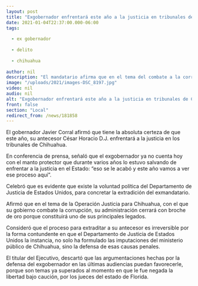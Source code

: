 ```yaml
---
layout: post
title: "Exgobernador enfrentará este año a la justicia en tribunales de Chihuahua -  Javier Corral"
date: 2021-01-04T22:37:00.000-06:00
tags:
  
  - ex gobernador
  
  - delito
  
  - chihuahua
  
author: nil
description: "El mandatario afirma que en el tema del combate a la corrupción, su gobierno cerrará con broche de oro, porque constituirá uno de sus principales legados"
image: "/uploads/2021/images-DSC_8197.jpg"
video: nil
audio: nil
alt: "Exgobernador enfrentará este año a la justicia en tribunales de Chihuahua -  Javier Corral"
front: false
section: "Local"
redirect_from: /news/181858
---
```


El gobernador Javier Corral afirmó que tiene la absoluta certeza de que este año, su antecesor César Horacio D.J. enfrentará a la justicia en los tribunales de Chihuahua.

En conferencia de prensa, señaló que el exgobernador ya no cuenta hoy con el manto protector que durante varios años lo estuvo salvando de enfrentar a la justicia en el Estado: “eso se le acabó y este año vamos a ver ese proceso aquí”.

Celebró que es evidente que existe la voluntad política del Departamento de Justicia de Estados Unidos, para concretar la extradición del exmandatario.

Afirmó que en el tema de la Operación Justicia para Chihuahua, con el que su gobierno combate la corrupción, su administración cerrará con broche de oro porque constituirá uno de sus principales legados.

Consideró que el proceso para extraditar a su antecesor es irreversible por la forma contundente en que el Departamento de Justicia de Estados Unidos la instancia, no solo ha formulado las imputaciones del ministerio público de Chihuahua, sino la defensa de esas causas penales.

El titular del Ejecutivo, descartó que las argumentaciones hechas por la defensa del exgobernador en las últimas audiencias puedan favorecerle, porque son temas ya superados al momento en que le fue negada la libertad bajo caución, por los jueces del estado de Florida.